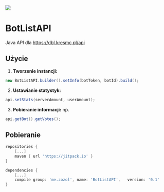 [![](https://jitpack.io/v/zozol12/BotListAPI.svg)](https://jitpack.io/#zozol12/BotListAPI)
# BotListAPI
Java API dla https://dbl.kresmc.pl/api

## Użycie
1. **Tworzenie instancji:**
```java
new BotListAPI.builder().setInfo(botToken, botId).build();
```
2. **Ustawianie statystyk:**
```java
api.setStats(serverAmount, userAmount);
```
3. **Pobieranie informacji:**
np.
```java
api.getBot().getVotes();
```

## Pobieranie
```gradle
repositories {
	[...]
	maven { url 'https://jitpack.io' }
}

dependencies {
	[...]
	compile group: 'me.zozol', name: 'BotListAPI',   version: '0.1'
}
```
